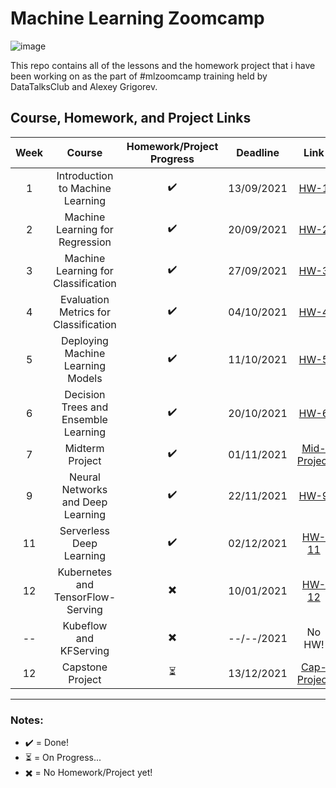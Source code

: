 # Machine Learning Zoomcamp
![image](https://user-images.githubusercontent.com/42953630/137266103-1cc70f4e-b750-4800-9660-1efef2b1908d.png)

This repo contains all of the lessons and the homework project that i have been working on as the part of #mlzoomcamp training held by DataTalksClub and Alexey Grigorev. 

## Course, Homework, and Project Links
| Week      | Course      | Homework/Project Progress | Deadline     | Link     |
| :----:      |    :----:   |    :----:         | :----:       |       :----: |
| 1         | Introduction to Machine Learning   | ✔️   | 13/09/2021   |[HW-1](https://github.com/madityarafip/My-Machine-Learning/tree/main/ML-Zoomcamp/HW-Week-1)   |
| 2         | Machine Learning for Regression   | ✔️   | 20/09/2021   |[HW-2](https://github.com/madityarafip/My-Machine-Learning/tree/main/ML-Zoomcamp/HW-Week-2)   |
| 3         | Machine Learning for Classification   | ✔️   | 27/09/2021   |[HW-3](https://github.com/madityarafip/My-Machine-Learning/tree/main/ML-Zoomcamp/HW-Week-3)   |
| 4         | Evaluation Metrics for Classification   | ✔️   | 04/10/2021   |[HW-4](https://github.com/madityarafip/My-Machine-Learning/tree/main/ML-Zoomcamp/HW-Week-4)   |
| 5         | Deploying Machine Learning Models   | ✔️   | 11/10/2021   |[HW-5](https://github.com/madityarafip/My-Machine-Learning/tree/main/ML-Zoomcamp/HW-Week-5)   |
| 6         | Decision Trees and Ensemble Learning   |✔️   | 20/10/2021   |[HW-6](https://github.com/madityarafip/My-Machine-Learning/tree/main/ML-Zoomcamp/HW-Week-6)   |
| 7         | Midterm Project   | ✔️  | 01/11/2021   |[Mid-Project](https://github.com/madityarafip/My-Machine-Learning/tree/main/ML-Zoomcamp/Midterm-Project-Week-7)   |
| 9         | Neural Networks and Deep Learning   | ✔️   | 22/11/2021   |[HW-9](https://github.com/madityarafip/My-Machine-Learning/tree/main/ML-Zoomcamp/HW-Week-9)   |
| 11         | Serverless Deep Learning   | ✔️   | 02/12/2021   |[HW-11](https://github.com/madityarafip/My-Machine-Learning/tree/main/ML-Zoomcamp/HW-Week-11)   |
| 12         | Kubernetes and TensorFlow-Serving   | ✖️   | 10/01/2021   |[HW-12]()   |
| --         | Kubeflow and KFServing   | ✖️   | --/--/2021   |No HW!   |
| 12         | Capstone Project   |  ⏳  | 13/12/2021   |[Cap-Project](https://github.com/madityarafip/My-Machine-Learning/tree/main/ML-Zoomcamp/Capstone-Project-Week-12)   |

-------------------------------------------------
### Notes:
+ ✔️ = Done!
+ ⏳ = On Progress...
+ ✖️ = No Homework/Project yet!

